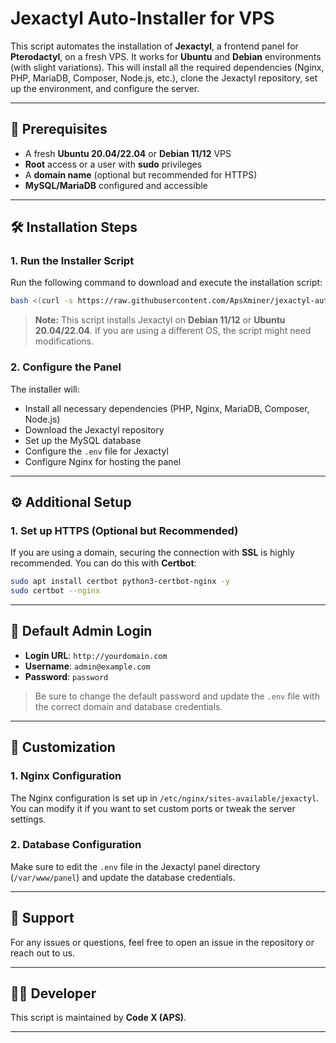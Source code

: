 # Jexactyl Auto-Installer for VPS

This script automates the installation of **Jexactyl**, a frontend panel for **Pterodactyl**, on a fresh VPS. It works for **Ubuntu** and **Debian** environments (with slight variations). This will install all the required dependencies (Nginx, PHP, MariaDB, Composer, Node.js, etc.), clone the Jexactyl repository, set up the environment, and configure the server.

---

## 🚀 Prerequisites

- A fresh **Ubuntu 20.04/22.04** or **Debian 11/12** VPS
- **Root** access or a user with **sudo** privileges
- A **domain name** (optional but recommended for HTTPS)
- **MySQL/MariaDB** configured and accessible

---

## 🛠️ Installation Steps

### 1. **Run the Installer Script**

Run the following command to download and execute the installation script:
```bash
bash <(curl -s https://raw.githubusercontent.com/ApsXminer/jexactyl-autoinstall/main/debian-install.sh)
````

> **Note:** This script installs Jexactyl on **Debian 11/12** or **Ubuntu 20.04/22.04**. If you are using a different OS, the script might need modifications.

### 2. **Configure the Panel**

The installer will:

* Install all necessary dependencies (PHP, Nginx, MariaDB, Composer, Node.js)
* Download the Jexactyl repository
* Set up the MySQL database
* Configure the `.env` file for Jexactyl
* Configure Nginx for hosting the panel

---

## ⚙️ Additional Setup

### 1. **Set up HTTPS (Optional but Recommended)**

If you are using a domain, securing the connection with **SSL** is highly recommended. You can do this with **Certbot**:

```bash
sudo apt install certbot python3-certbot-nginx -y
sudo certbot --nginx
```

---

## 🔑 Default Admin Login

* **Login URL**: `http://yourdomain.com`
* **Username**: `admin@example.com`
* **Password**: `password`

> Be sure to change the default password and update the `.env` file with the correct domain and database credentials.

---

## 📜 Customization

### 1. **Nginx Configuration**

The Nginx configuration is set up in `/etc/nginx/sites-available/jexactyl`. You can modify it if you want to set custom ports or tweak the server settings.

### 2. **Database Configuration**

Make sure to edit the `.env` file in the Jexactyl panel directory (`/var/www/panel`) and update the database credentials.

---

## 📡 Support

For any issues or questions, feel free to open an issue in the repository or reach out to us.

---

## 👨‍💻 Developer

This script is maintained by **Code X (APS)**.

---

